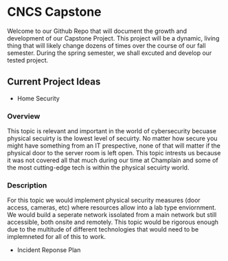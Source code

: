 # CNCS Capstone
Welcome to our Github Repo that will document the growth and development of our Capstone Project. This project will be a dynamic, living thing that will likely change dozens of times over the course of our fall semester. During the spring semester, we shall excuted and develop our tested project.

## Current Project Ideas
* Home Security

### Overview
  This topic is relevant and important in the world of cybersecurity becuase physical secuirty is the lowest level of secuirty. No matter how secure you might have something from an IT prespective, none of that will matter if the physical door to the server room is left open. This topic intrests us because it was not covered all that much during our time at Champlain and some of the most cutting-edge tech is within the physical secuirty world.
  
### Description
  For this topic we would implement physical security measures (door access, cameras, etc) where resources allow into a lab type enviornment. We would build a seperate network issolated from a main network but still accessible, both onsite and remotely. This topic would be rigorous enough due to the multitude of different technologies that would need to be implemneted for all of this to work.
  
* Incident Reponse Plan
